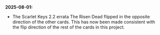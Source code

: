 **2025-08-01:**
  - The Scarlet Keys 2.2 errata The Risen Dead flipped in the opposite direction of the other cards. This has now been made consistent with the flip direction of the rest of the cards in this project.
